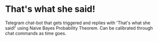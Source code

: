 # That's what she said!
Telegram chat-bot that gets triggered and replies with 'That's what she said!' using Naive Bayes Probability Theorem. Can be calibrated through chat commands as time goes. 
